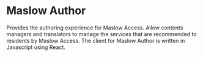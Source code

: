 # Maslow Author

Provides the authoring experience for Maslow Access. Allow contents managers and
translators to manage the services that are recommended to residents by Maslow
Access. The client for Maslow Author is written in Javascript using React.
